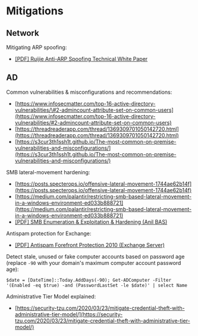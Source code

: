 # Mitigations

## Network

Mitigating ARP spoofing:

* [\[PDF\] Ruijie Anti-ARP Spoofing Technical White Paper](https://drive.google.com/file/d/12V2xbiCZn-YupiGc4mxYWjOmCPFNUss9/view?usp=sharing)

## AD

Common vulnerabilities & misconfigurations and recommendations:

* [https://www.infosecmatter.com/top-16-active-directory-vulnerabilities/\#2-admincount-attribute-set-on-common-users](https://www.infosecmatter.com/top-16-active-directory-vulnerabilities/#2-admincount-attribute-set-on-common-users)
* [https://threadreaderapp.com/thread/1369309701050142720.html](https://threadreaderapp.com/thread/1369309701050142720.html)
* [https://s3cur3th1ssh1t.github.io/The-most-common-on-premise-vulnerabilities-and-misconfigurations/](https://s3cur3th1ssh1t.github.io/The-most-common-on-premise-vulnerabilities-and-misconfigurations/)

SMB lateral-movement hardening:

* [https://posts.specterops.io/offensive-lateral-movement-1744ae62b14f](https://posts.specterops.io/offensive-lateral-movement-1744ae62b14f)
* [https://medium.com/palantir/restricting-smb-based-lateral-movement-in-a-windows-environment-ed033b888721](https://medium.com/palantir/restricting-smb-based-lateral-movement-in-a-windows-environment-ed033b888721)
* [\[PDF\] SMB Enumeration & Exploitation & Hardening \(Anil BAS\)](https://drive.google.com/file/d/13msLIywr_Slc00Rv3jue0lkRf7_1O1gM/view?usp=sharing)

Antispam protection for Exchange:

* [\[PDF\] Antispam Forefront Protection 2010 \(Exchange Server\)](https://drive.google.com/file/d/1B-HUcZMZkFjqNs3ckuiiTpYSKdI0EsiR/view?usp=sharing)

Detect stale, unused or fake computer accounts based on password age \(replace `-90` with your domain's maximum computer account password age\):

```text
$date = [DateTime]::Today.AddDays(-90); Get-ADComputer -Filter '(Enabled -eq $true) -and (PasswordLastSet -le $date)' | select Name
```

Administrative Tier Model explained:

* [https://security-tzu.com/2020/03/23/mitigate-credential-theft-with-administrative-tier-model/](https://security-tzu.com/2020/03/23/mitigate-credential-theft-with-administrative-tier-model/)

